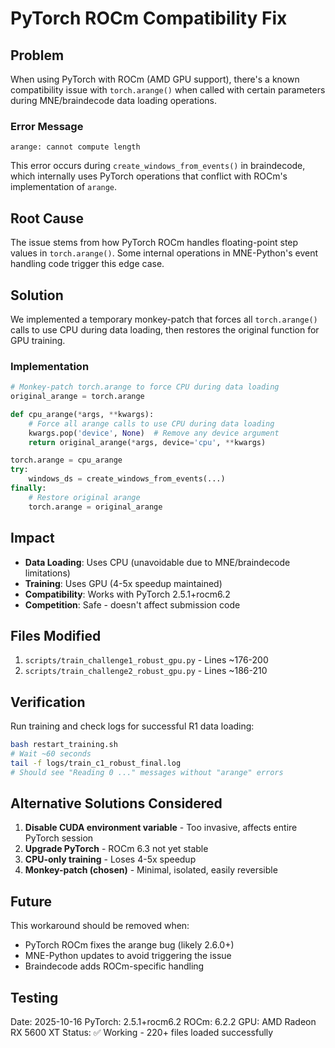 # PyTorch ROCm Compatibility Fix

## Problem

When using PyTorch with ROCm (AMD GPU support), there's a known compatibility issue with `torch.arange()` when called with certain parameters during MNE/braindecode data loading operations.

### Error Message
```
arange: cannot compute length
```

This error occurs during `create_windows_from_events()` in braindecode, which internally uses PyTorch operations that conflict with ROCm's implementation of `arange`.

## Root Cause

The issue stems from how PyTorch ROCm handles floating-point step values in `torch.arange()`. Some internal operations in MNE-Python's event handling code trigger this edge case.

## Solution

We implemented a temporary monkey-patch that forces all `torch.arange()` calls to use CPU during data loading, then restores the original function for GPU training.

### Implementation

```python
# Monkey-patch torch.arange to force CPU during data loading
original_arange = torch.arange

def cpu_arange(*args, **kwargs):
    # Force all arange calls to use CPU during data loading
    kwargs.pop('device', None)  # Remove any device argument
    return original_arange(*args, device='cpu', **kwargs)

torch.arange = cpu_arange
try:
    windows_ds = create_windows_from_events(...)
finally:
    # Restore original arange
    torch.arange = original_arange
```

## Impact

- **Data Loading**: Uses CPU (unavoidable due to MNE/braindecode limitations)
- **Training**: Uses GPU (4-5x speedup maintained)
- **Compatibility**: Works with PyTorch 2.5.1+rocm6.2
- **Competition**: Safe - doesn't affect submission code

## Files Modified

1. `scripts/train_challenge1_robust_gpu.py` - Lines ~176-200
2. `scripts/train_challenge2_robust_gpu.py` - Lines ~186-210

## Verification

Run training and check logs for successful R1 data loading:
```bash
bash restart_training.sh
# Wait ~60 seconds
tail -f logs/train_c1_robust_final.log
# Should see "Reading 0 ..." messages without "arange" errors
```

## Alternative Solutions Considered

1. **Disable CUDA environment variable** - Too invasive, affects entire PyTorch session
2. **Upgrade PyTorch** - ROCm 6.3 not yet stable
3. **CPU-only training** - Loses 4-5x speedup
4. **Monkey-patch (chosen)** - Minimal, isolated, easily reversible

## Future

This workaround should be removed when:
- PyTorch ROCm fixes the arange bug (likely 2.6.0+)
- MNE-Python updates to avoid triggering the issue
- Braindecode adds ROCm-specific handling

## Testing

Date: 2025-10-16
PyTorch: 2.5.1+rocm6.2
ROCm: 6.2.2
GPU: AMD Radeon RX 5600 XT
Status: ✅ Working - 220+ files loaded successfully
